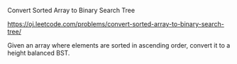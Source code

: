 Convert Sorted Array to Binary Search Tree

https://oj.leetcode.com/problems/convert-sorted-array-to-binary-search-tree/

Given an array where elements are sorted in ascending order, convert it to a height balanced BST.
